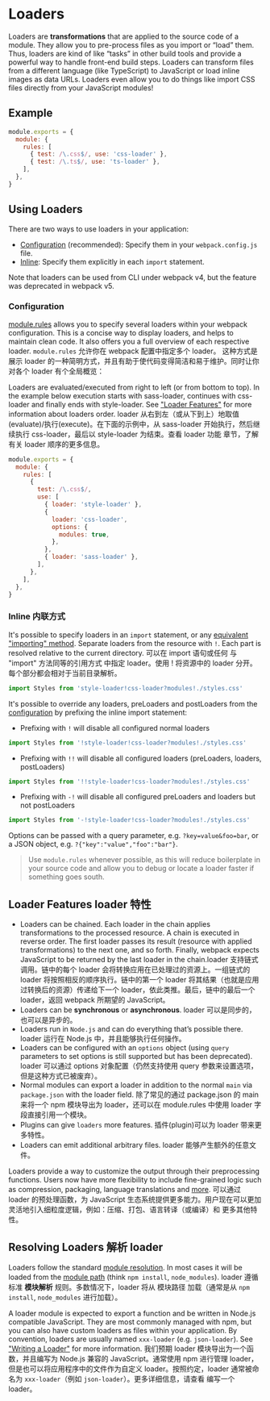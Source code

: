 # Loaders

Loaders are **transformations** that are applied to the source code of a module. They allow you to pre-process files as you import or “load” them. Thus, loaders are kind of like “tasks” in other build tools and provide a powerful way to handle front-end build steps. Loaders can transform files from a different language (like TypeScript) to JavaScript or load inline images as data URLs. Loaders even allow you to do things like import CSS files directly from your JavaScript modules!

## Example

```js
module.exports = {
  module: {
    rules: [
      { test: /\.css$/, use: 'css-loader' },
      { test: /\.ts$/, use: 'ts-loader' },
    ],
  },
}
```

## Using Loaders

There are two ways to use loaders in your application:

- [Configuration](https://webpack.js.org/concepts/loaders/#configuration) (recommended): Specify them in your `webpack.config.js` file.
- [Inline](https://webpack.js.org/concepts/loaders/#inline): Specify them explicitly in each `import` statement.

Note that loaders can be used from CLI under webpack v4, but the feature was deprecated in webpack v5.

### Configuration

[module.rules](https://webpack.js.org/configuration/module/#modulerules) allows you to specify several loaders within your webpack configuration. This is a concise way to display loaders, and helps to maintain clean code. It also offers you a full overview of each respective loader.
`module.rules` 允许你在 webpack 配置中指定多个 loader。 这种方式是展示 loader 的一种简明方式，并且有助于使代码变得简洁和易于维护。同时让你对各个 loader 有个全局概览：

Loaders are evaluated/executed from right to left (or from bottom to top). In the example below execution starts with sass-loader, continues with css-loader and finally ends with style-loader. See ["Loader Features"](https://webpack.js.org/concepts/loaders/#loader-features) for more information about loaders order.
loader 从右到左（或从下到上）地取值(evaluate)/执行(execute)。在下面的示例中，从 sass-loader 开始执行，然后继续执行 css-loader，最后以 style-loader 为结束。查看 loader 功能 章节，了解有关 loader 顺序的更多信息。

```js
module.exports = {
  module: {
    rules: [
      {
        test: /\.css$/,
        use: [
          { loader: 'style-loader' },
          {
            loader: 'css-loader',
            options: {
              modules: true,
            },
          },
          { loader: 'sass-loader' },
        ],
      },
    ],
  },
}
```

### Inline 内联方式

It's possible to specify loaders in an `import` statement, or any [equivalent "importing" method](https://webpack.js.org/api/module-methods). Separate loaders from the resource with `!`. Each part is resolved relative to the current directory.
可以在 import 语句或任何 与 "import" 方法同等的引用方式 中指定 loader。使用 ! 将资源中的 loader 分开。每个部分都会相对于当前目录解析。

```js
import Styles from 'style-loader!css-loader?modules!./styles.css'
```

It's possible to override any loaders, preLoaders and postLoaders from the [configuration](https://webpack.js.org/configuration) by prefixing the inline import statement:

- Prefixing with `!` will disable all configured normal loaders

```js
import Styles from '!style-loader!css-loader?modules!./styles.css'
```

- Prefixing with `!!` will disable all configured loaders (preLoaders, loaders, postLoaders)

```js
import Styles from '!!style-loader!css-loader?modules!./styles.css'
```

- Prefixing with `-!` will disable all configured preLoaders and loaders but not postLoaders

```js
import Styles from '-!style-loader!css-loader?modules!./styles.css'
```

Options can be passed with a query parameter, e.g. `?key=value&foo=bar`, or a JSON object, e.g. `?{"key":"value","foo":"bar"}`.

> Use `module.rules` whenever possible, as this will reduce boilerplate in your source code and allow you to debug or locate a loader faster if something goes south.

## Loader Features loader 特性

- Loaders can be chained. Each loader in the chain applies transformations to the processed resource. A chain is executed in reverse order. The first loader passes its result (resource with applied transformations) to the next one, and so forth. Finally, webpack expects JavaScript to be returned by the last loader in the chain.loader 支持链式调用。链中的每个 loader 会将转换应用在已处理过的资源上。一组链式的 loader 将按照相反的顺序执行。链中的第一个 loader 将其结果（也就是应用过转换后的资源）传递给下一个 loader，依此类推。最后，链中的最后一个 loader，返回 webpack 所期望的 JavaScript。
- Loaders can be **synchronous** or **asynchronous**. loader 可以是同步的，也可以是异步的。
- Loaders run in `Node.js` and can do everything that’s possible there. loader 运行在 Node.js 中，并且能够执行任何操作。
- Loaders can be configured with an `options` object (using `query` parameters to set options is still supported but has been deprecated). loader 可以通过 options 对象配置（仍然支持使用 query 参数来设置选项，但是这种方式已被废弃）。
- Normal modules can export a loader in addition to the normal `main` via `package.json` with the loader field. 除了常见的通过 package.json 的 main 来将一个 npm 模块导出为 loader，还可以在 module.rules 中使用 loader 字段直接引用一个模块。
- Plugins can give `loaders` more features. 插件(plugin)可以为 loader 带来更多特性。
- Loaders can emit additional arbitrary files. loader 能够产生额外的任意文件。

Loaders provide a way to customize the output through their preprocessing functions. Users now have more flexibility to include fine-grained logic such as compression, packaging, language translations and [more](https://webpack.js.org/loaders). 可以通过 loader 的预处理函数，为 JavaScript 生态系统提供更多能力。用户现在可以更加灵活地引入细粒度逻辑，例如：压缩、打包、语言转译（或编译）和 更多其他特性。

## Resolving Loaders 解析 loader

Loaders follow the standard [module resolution](https://webpack.js.org/concepts/module-resolution/). In most cases it will be loaded from the [module path](https://webpack.js.org/concepts/module-resolution/#module-paths) (think `npm install`, `node_modules`).
loader 遵循标准 **模块解析** 规则。多数情况下，loader 将从 模块路径 加载（通常是从 `npm install`, `node_modules` 进行加载）。

A loader module is expected to export a function and be written in Node.js compatible JavaScript. They are most commonly managed with npm, but you can also have custom loaders as files within your application. By convention, loaders are usually named `xxx-loader` (e.g. `json-loader`). See ["Writing a Loader"](https://webpack.js.org/contribute/writing-a-loader/) for more information.
我们预期 loader 模块导出为一个函数，并且编写为 Node.js 兼容的 JavaScript。通常使用 npm 进行管理 loader，但是也可以将应用程序中的文件作为自定义 loader。按照约定，loader 通常被命名为 `xxx-loader`（例如 `json-loader`）。更多详细信息，请查看 编写一个 loader。
